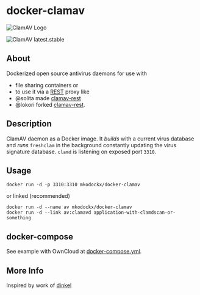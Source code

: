 # docker-clamav

![ClamAV Logo](http://www.clamav.net/assets/clamav-trademark.png)

![ClamAV latest.stable](https://img.shields.io/badge/ClamAV-latest.stable-brightgreen.svg?style=flat-square)

## About
Dockerized open source antivirus daemons for use with 
- file sharing containers or 
- to use it via a [REST](https://en.wikipedia.org/wiki/Representational_state_transfer) proxy like
 - @solita made [clamav-rest](https://github.com/solita/clamav-rest)
 - @lokori forked [clamav-rest](https://hub.docker.com/r/lokori/clamav-rest/).

## Description
ClamAV daemon as a Docker image. It *builds* with a current virus database and
*runs* `freshclam` in the background constantly updating the virus signature database. `clamd`
is listening on exposed port `3310`.

## Usage

    docker run -d -p 3310:3310 mkodockx/docker-clamav

or linked (recommended)

    docker run -d --name av mkodockx/docker-clamav
    docker run -d --link av:clamavd application-with-clamdscan-or-something
    
## docker-compose

See example with OwnCloud at [docker-compose.yml](docker-compose.yml).

## More Info
Inspired by work of [dinkel](https://github.com/dinkel)
